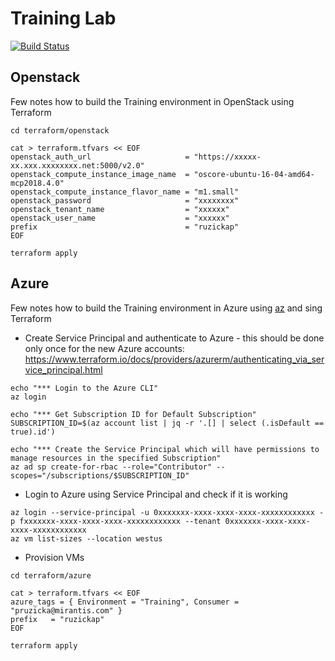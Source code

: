 # Training Lab

[![Build Status](https://travis-ci.org/Mirantis/training-lab.svg?branch=master)](https://travis-ci.org/Mirantis/training-lab)

## Openstack

Few notes how to build the Training environment in OpenStack using Terraform

```
cd terraform/openstack

cat > terraform.tfvars << EOF
openstack_auth_url                     = "https://xxxxx-xx.xxx.xxxxxxxx.net:5000/v2.0"
openstack_compute_instance_image_name  = "oscore-ubuntu-16-04-amd64-mcp2018.4.0"
openstack_compute_instance_flavor_name = "m1.small"
openstack_password                     = "xxxxxxxx"
openstack_tenant_name                  = "xxxxxx"
openstack_user_name                    = "xxxxxx"
prefix                                 = "ruzickap"
EOF

terraform apply
```

## Azure

Few notes how to build the Training environment in Azure using [az](https://docs.microsoft.com/en-us/cli/azure/?view=azure-cli-latest) and sing Terraform


* Create Service Principal and authenticate to Azure - this should be done only once for the new Azure accounts:
https://www.terraform.io/docs/providers/azurerm/authenticating_via_service_principal.html


```
echo "*** Login to the Azure CLI"
az login

echo "*** Get Subscription ID for Default Subscription"
SUBSCRIPTION_ID=$(az account list | jq -r '.[] | select (.isDefault == true).id')

echo "*** Create the Service Principal which will have permissions to manage resources in the specified Subscription"
az ad sp create-for-rbac --role="Contributor" --scopes="/subscriptions/$SUBSCRIPTION_ID"
```

* Login to Azure using Service Principal and check if it is working

```
az login --service-principal -u 0xxxxxxx-xxxx-xxxx-xxxx-xxxxxxxxxxxx -p fxxxxxxx-xxxx-xxxx-xxxx-xxxxxxxxxxxx --tenant 0xxxxxxx-xxxx-xxxx-xxxx-xxxxxxxxxxxx
az vm list-sizes --location westus
```

* Provision VMs

```
cd terraform/azure

cat > terraform.tfvars << EOF
azure_tags = { Environment = "Training", Consumer = "pruzicka@mirantis.com" }
prefix   = "ruzickap"
EOF

terraform apply
```
